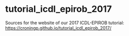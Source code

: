 # tutorial_icdl_epirob_2017

Sources for the website of our 2017 ICDL-EPIROB tutorial: https://croningp.github.io/tutorial_icdl_epirob_2017/
